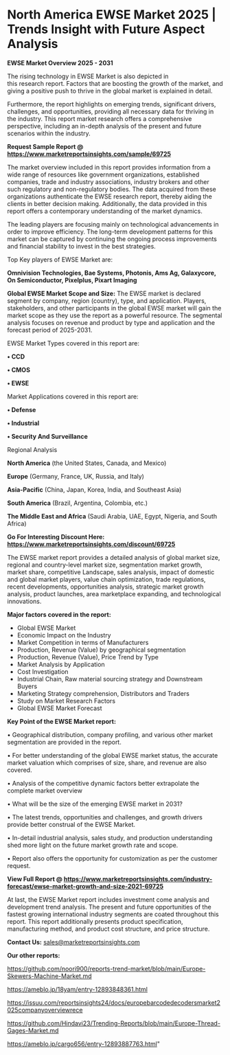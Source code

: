 # North America EWSE Market 2025 | Trends Insight with Future Aspect Analysis

<Strong> EWSE Market Overview 2025 - 2031</strong>

The rising technology in EWSE Market is also depicted in this research report. Factors that are boosting the growth of the market, and giving a positive push to thrive in the global market is explained in detail.

Furthermore, the report highlights on emerging trends, significant drivers, challenges, and opportunities, providing all necessary data for thriving in the industry. This report market research offers a comprehensive perspective, including an in-depth analysis of the present and future scenarios within the industry.

<strong>Request Sample Report @ <a href=https://www.marketreportsinsights.com/sample/69725>https://www.marketreportsinsights.com/sample/69725</a></strong>

The market overview included in this report provides information from a wide range of resources like government organizations, established companies, trade and industry associations, industry brokers and other such regulatory and non-regulatory bodies. The data acquired from these organizations authenticate the EWSE research report, thereby aiding the clients in better decision making. Additionally, the data provided in this report offers a contemporary understanding of the market dynamics.

The leading players are focusing mainly on technological advancements in order to improve efficiency. The long-term development patterns for this market can be captured by continuing the ongoing process improvements and financial stability to invest in the best strategies.

Top Key players of EWSE Market are:

<strong>Omnivision Technologies, Bae Systems, Photonis, Ams Ag, Galaxycore, On Semiconductor, Pixelplus, Pixart Imaging</strong>

<strong><b>Global EWSE Market Scope and Size:</b></strong>
The EWSE market is declared segment by company, region (country), type, and application. Players, stakeholders, and other participants in the global EWSE market will gain the market scope as they use the report as a powerful resource. The segmental analysis focuses on revenue and product by type and application and the forecast period of 2025-2031.

EWSE Market Types covered in this report are:

<strong>• CCD

• CMOS

• EWSE</strong>

Market Applications covered in this report are:

<strong>• Defense

• Industrial

• Security And Surveillance</strong> 

Regional Analysis

<strong>North America</strong> (the United States, Canada, and Mexico)

<strong>Europe</strong> (Germany, France, UK, Russia, and Italy)

<strong>Asia-Pacific</strong> (China, Japan, Korea, India, and Southeast Asia)

<strong>South America</strong> (Brazil, Argentina, Colombia, etc.)

<strong>The Middle East and Africa</strong> (Saudi Arabia, UAE, Egypt, Nigeria, and South Africa)

<strong>Go For Interesting Discount Here: <a href=https://www.marketreportsinsights.com/discount/69725>https://www.marketreportsinsights.com/discount/69725</a></strong>

The EWSE market report provides a detailed analysis of global market size, regional and country-level market size, segmentation market growth, market share, competitive Landscape, sales analysis, impact of domestic and global market players, value chain optimization, trade regulations, recent developments, opportunities analysis, strategic market growth analysis, product launches, area marketplace expanding, and technological innovations.

<strong><b>Major factors covered in the report:</b></strong>
<ul>
  <li>Global EWSE Market </li>
  <li>Economic Impact on the Industry</li>
  <li>Market Competition in terms of Manufacturers</li>
  <li>Production, Revenue (Value) by geographical segmentation</li>
  <li>Production, Revenue (Value), Price Trend by Type</li>
  <li>Market Analysis by Application</li>
  <li>Cost Investigation</li>
  <li>Industrial Chain, Raw material sourcing strategy and Downstream Buyers</li>
  <li>Marketing Strategy comprehension, Distributors and Traders</li>
  <li>Study on Market Research Factors</li>
  <li>Global EWSE Market Forecast</li>
</ul>

<strong><b>Key Point of the EWSE Market report:</b></strong>

• Geographical distribution, company profiling, and various other market segmentation are provided in the report.

• For better understanding of the global EWSE market status, the accurate market valuation which comprises of size, share, and revenue are also covered.

• Analysis of the competitive dynamic factors better extrapolate the complete market overview

• What will be the size of the emerging EWSE market in 2031?

• The latest trends, opportunities and challenges, and growth drivers provide better construal of the EWSE Market.

• In-detail industrial analysis, sales study, and production understanding shed more light on the future market growth rate and scope.

• Report also offers the opportunity for customization as per the customer request.

<strong><b>View Full Report @ <a href=https://www.marketreportsinsights.com/industry-forecast/ewse-market-growth-and-size-2021-69725>https://www.marketreportsinsights.com/industry-forecast/ewse-market-growth-and-size-2021-69725</a></b></strong>


At last, the EWSE Market report includes investment come analysis and development trend analysis. The present and future opportunities of the fastest growing international industry segments are coated throughout this report. This report additionally presents product specification, manufacturing method, and product cost structure, and price structure.

<strong>Contact Us:</strong>
sales@marketreportsinsights.com

<strong>Our other reports:</strong>

<a href=https://github.com/noori900/reports-trend-market/blob/main/Europe-Skewers-Machine-Market.md>https://github.com/noori900/reports-trend-market/blob/main/Europe-Skewers-Machine-Market.md</a>

<a href=https://ameblo.jp/18yam/entry-12893848361.html>https://ameblo.jp/18yam/entry-12893848361.html</a>

<a href=https://issuu.com/reportsinsights24/docs/europebarcodedecodersmarket2025companyoverviewrece>https://issuu.com/reportsinsights24/docs/europebarcodedecodersmarket2025companyoverviewrece</a>

<a href=https://github.com/Hindavi23/Trending-Reports/blob/main/Europe-Thread-Gages-Market.md>https://github.com/Hindavi23/Trending-Reports/blob/main/Europe-Thread-Gages-Market.md</a>

<a href=https://ameblo.jp/cargo656/entry-12893887763.html>https://ameblo.jp/cargo656/entry-12893887763.html</a>"
